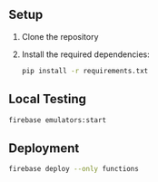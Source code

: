 ## Setup

1. Clone the repository

2. Install the required dependencies:
    ```sh
    pip install -r requirements.txt
    ```

## Local Testing
```sh
firebase emulators:start
```

## Deployment
```sh
firebase deploy --only functions
```